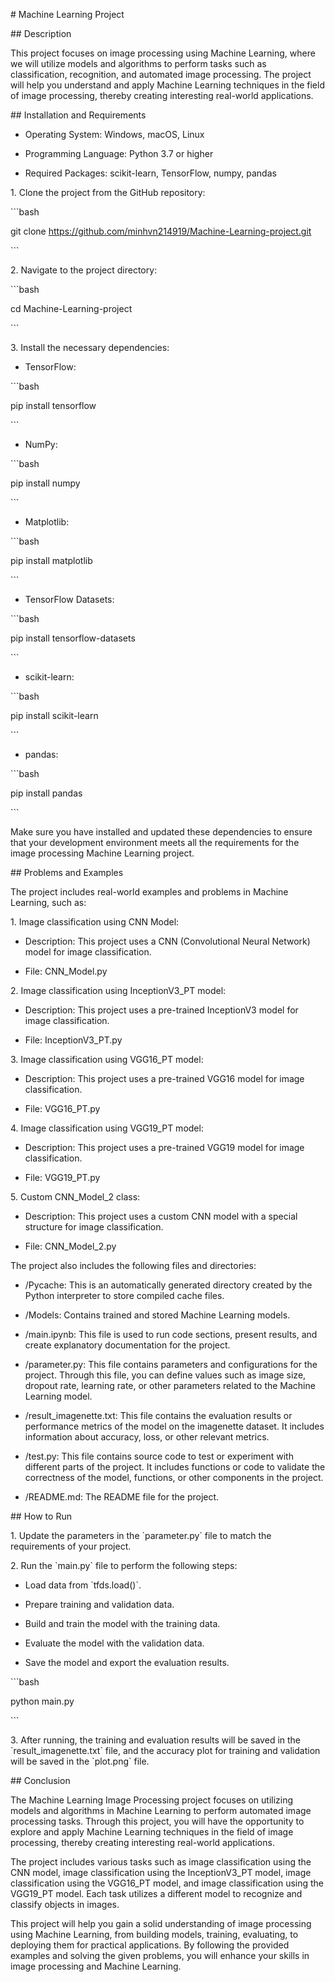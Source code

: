 \# Machine Learning Project

\#\# Description

This project focuses on image processing using Machine Learning, where
we will utilize models and algorithms to perform tasks such as
classification, recognition, and automated image processing. The project
will help you understand and apply Machine Learning techniques in the
field of image processing, thereby creating interesting real-world
applications.

\#\# Installation and Requirements

- Operating System: Windows, macOS, Linux

- Programming Language: Python 3.7 or higher

- Required Packages: scikit-learn, TensorFlow, numpy, pandas

1\. Clone the project from the GitHub repository:

\`\`\`bash

git clone https://github.com/minhvn214919/Machine-Learning-project.git

\`\`\`

2\. Navigate to the project directory:

\`\`\`bash

cd Machine-Learning-project

\`\`\`

3\. Install the necessary dependencies:

- TensorFlow:

\`\`\`bash

pip install tensorflow

\`\`\`

- NumPy:

\`\`\`bash

pip install numpy

\`\`\`

- Matplotlib:

\`\`\`bash

pip install matplotlib

\`\`\`

- TensorFlow Datasets:

\`\`\`bash

pip install tensorflow-datasets

\`\`\`

- scikit-learn:

\`\`\`bash

pip install scikit-learn

\`\`\`

- pandas:

\`\`\`bash

pip install pandas

\`\`\`

Make sure you have installed and updated these dependencies to ensure
that your development environment meets all the requirements for the
image processing Machine Learning project.

\#\# Problems and Examples

The project includes real-world examples and problems in Machine
Learning, such as:

1\. Image classification using CNN Model:

- Description: This project uses a CNN (Convolutional Neural Network)
model for image classification.

- File: CNN\_Model.py

2\. Image classification using InceptionV3\_PT model:

- Description: This project uses a pre-trained InceptionV3 model for
image classification.

- File: InceptionV3\_PT.py

3\. Image classification using VGG16\_PT model:

- Description: This project uses a pre-trained VGG16 model for image
classification.

- File: VGG16\_PT.py

4\. Image classification using VGG19\_PT model:

- Description: This project uses a pre-trained VGG19 model for image
classification.

- File: VGG19\_PT.py

5\. Custom CNN\_Model\_2 class:

- Description: This project uses a custom CNN model with a special
structure for image classification.

- File: CNN\_Model\_2.py

The project also includes the following files and directories:

- /Pycache: This is an automatically generated directory created by the
Python interpreter to store compiled cache files.

- /Models: Contains trained and stored Machine Learning models.

- /main.ipynb: This file is used to run code sections, present results,
and create explanatory documentation for the project.

- /parameter.py: This file contains parameters and configurations for
the project. Through this file, you can define values such as image
size, dropout rate, learning rate, or other parameters related to the
Machine Learning model.

- /result\_imagenette.txt: This file contains the evaluation results or
performance metrics of the model on the imagenette dataset. It includes
information about accuracy, loss, or other relevant metrics.

- /test.py: This file contains source code to test or experiment with
different parts of the project. It includes functions or code to
validate the correctness of the model, functions, or other components in
the project.

- /README.md: The README file for the project.

\#\# How to Run

1\. Update the parameters in the \`parameter.py\` file to match the
requirements of your project.

2\. Run the \`main.py\` file to perform the following steps:

- Load data from \`tfds.load()\`.

- Prepare training and validation data.

- Build and train the model with the training data.

- Evaluate the model with the validation data.

- Save the model and export the evaluation results.

\`\`\`bash

python main.py

\`\`\`

3\. After running, the training and evaluation results will be saved in
the \`result\_imagenette.txt\` file, and the accuracy plot for training
and validation will be saved in the \`plot.png\` file.

\#\# Conclusion

The Machine Learning Image Processing project focuses on utilizing
models and algorithms in Machine Learning to perform automated image
processing tasks. Through this project, you will have the opportunity to
explore and apply Machine Learning techniques in the field of image
processing, thereby creating interesting real-world applications.

The project includes various tasks such as image classification using
the CNN model, image classification using the InceptionV3\_PT model,
image classification using the VGG16\_PT model, and image classification
using the VGG19\_PT model. Each task utilizes a different model to
recognize and classify objects in images.

This project will help you gain a solid understanding of image
processing using Machine Learning, from building models, training,
evaluating, to deploying them for practical applications. By following
the provided examples and solving the given problems, you will enhance
your skills in image processing and Machine Learning.
